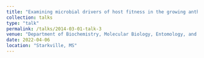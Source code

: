 ```yaml
---
title: "Examining microbial drivers of host fitness in the growing anthropogenic landscape"
collection: talks
type: "talk"
permalink: /talks/2014-03-01-talk-3
venue: "Department of Biochemistry, Molecular Biology, Entomology, and Plant Pathology; Mississippi State University"
date: 2022-04-06
location: "Starkville, MS"
---
```

